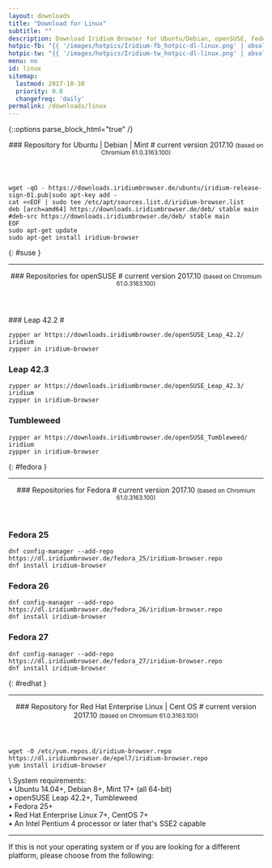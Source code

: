 ```yaml
---
layout: downloads
title: "Download for Linux"
subtitle: ""
description: Download Iridium Browser for Ubuntu/Debian, openSUSE, Fedora and RHEL/CentOS
hotpic-fb: "{{ '/images/hotpics/Iridium-fb_hotpic-dl-linux.png' | absolute_url }}"
hotpic-tw: "{{ '/images/hotpics/Iridium-tw_hotpic-dl-linux.png' | absolute_url }}"
menu: no
id: linux
sitemap:
  lastmod: 2017-10-30
  priority: 0.8
  changefreq: 'daily'
permalink: /downloads/linux
---
```


{::options parse_block_html="true" /}
<div class="icon dl fa-linux"></div> 
<header>
### Repository for Ubuntu | Debian | Mint #
current version 2017.10      
<small>(based on Chromium 61.0.3163.100)</small>
</header>

	wget -qO - https://downloads.iridiumbrowser.de/ubuntu/iridium-release-sign-01.pub|sudo apt-key add -
	cat <<EOF | sudo tee /etc/apt/sources.list.d/iridium-browser.list
	deb [arch=amd64] https://downloads.iridiumbrowser.de/deb/ stable main
	#deb-src https://downloads.iridiumbrowser.de/deb/ stable main
	EOF
	sudo apt-get update
	sudo apt-get install iridium-browser
     
{: #suse }
     
---
  
<div class="dlinux fl-opensuse"></div>
<header>
### Repositories for openSUSE #
current version 2017.10      
<small>(based on Chromium 61.0.3163.100)</small>
</header>
### Leap 42.2 #
	
	zypper ar https://downloads.iridiumbrowser.de/openSUSE_Leap_42.2/ iridium
	zypper in iridium-browser
     
### Leap 42.3 #
	
	zypper ar https://downloads.iridiumbrowser.de/openSUSE_Leap_42.3/ iridium
	zypper in iridium-browser

### Tumbleweed #

	zypper ar https://downloads.iridiumbrowser.de/openSUSE_Tumbleweed/ iridium  
	zypper in iridium-browser
     
{: #fedora }     
	 
---
     
<div class="dlfedora fl-fedora"></div>
<header>
### Repositories for Fedora #
current version 2017.10      
<small>(based on Chromium 61.0.3163.100)</small>
</header>

### Fedora 25 #

	dnf config-manager --add-repo https://dl.iridiumbrowser.de/fedora_25/iridium-browser.repo
	dnf install iridium-browser
     	
### Fedora 26 #

	dnf config-manager --add-repo https://dl.iridiumbrowser.de/fedora_26/iridium-browser.repo
	dnf install iridium-browser
     	
### Fedora 27 #

	dnf config-manager --add-repo https://dl.iridiumbrowser.de/fedora_27/iridium-browser.repo
	dnf install iridium-browser
     	
{: #redhat }          
     
---
     
<div class="dlfedora fl-redhat"></div>
<header>
### Repository for Red Hat Enterprise Linux | Cent OS #
current version 2017.10      
<small>(based on Chromium 61.0.3163.100)</small>
</header>

	wget -O /etc/yum.repos.d/iridium-browser.repo https://dl.iridiumbrowser.de/epel7/iridium-browser.repo
	yum install iridium-browser
     	
\\
System requirements:   
&#8226; Ubuntu 14.04+, Debian 8+, Mint 17+ (all 64-bit)    
&#8226; openSUSE Leap 42.2+, Tumbleweed    
&#8226; Fedora 25+    
&#8226; Red Hat Enterprise Linux 7+, CentOS 7+    
&#8226; An Intel Pentium 4 processor or later that's SSE2 capable

---

If this is not your operating system or if you are looking for a different platform, please choose from the following:
